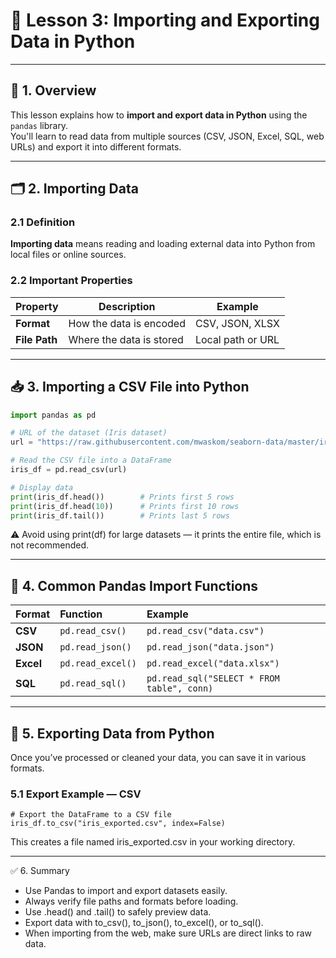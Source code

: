 # 📘 Lesson 3: Importing and Exporting Data in Python

---

## 🧠 1. Overview
This lesson explains how to **import and export data in Python** using the `pandas` library.  
You'll learn to read data from multiple sources (CSV, JSON, Excel, SQL, web URLs) and export it into different formats.

---

## 🗂️ 2. Importing Data

### 2.1 Definition
**Importing data** means reading and loading external data into Python from local files or online sources.

### 2.2 Important Properties

| Property | Description | Example |
|-----------|--------------|----------|
| **Format** | How the data is encoded | CSV, JSON, XLSX |
| **File Path** | Where the data is stored | Local path or URL |

---

## 📥 3. Importing a CSV File into Python

```python
import pandas as pd

# URL of the dataset (Iris dataset)
url = "https://raw.githubusercontent.com/mwaskom/seaborn-data/master/iris.csv"

# Read the CSV file into a DataFrame
iris_df = pd.read_csv(url)

# Display data
print(iris_df.head())        # Prints first 5 rows
print(iris_df.head(10))      # Prints first 10 rows
print(iris_df.tail())        # Prints last 5 rows
```
⚠️ Avoid using print(df) for large datasets — it prints the entire file, which is not recommended.

---

## 🧾 4. Common Pandas Import Functions

| Format    | Function          | Example                                    |
| :-------- | :---------------- | :----------------------------------------- |
| **CSV**   | `pd.read_csv()`   | `pd.read_csv("data.csv")`                  |
| **JSON**  | `pd.read_json()`  | `pd.read_json("data.json")`                |
| **Excel** | `pd.read_excel()` | `pd.read_excel("data.xlsx")`               |
| **SQL**   | `pd.read_sql()`   | `pd.read_sql("SELECT * FROM table", conn)` |

---

## 💾 5. Exporting Data from Python

Once you’ve processed or cleaned your data, you can save it in various formats.

### 5.1 Export Example — CSV
```
# Export the DataFrame to a CSV file
iris_df.to_csv("iris_exported.csv", index=False)
```
This creates a file named iris_exported.csv in your working directory.

---

✅ 6. Summary

- Use Pandas to import and export datasets easily.
- Always verify file paths and formats before loading.
- Use .head() and .tail() to safely preview data.
- Export data with to_csv(), to_json(), to_excel(), or to_sql().
- When importing from the web, make sure URLs are direct links to raw data.

